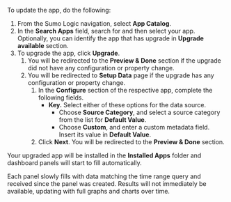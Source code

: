 <head>
  <meta name="robots" content="noindex" />
</head>

To update the app, do the following:

1. From the Sumo Logic navigation, select **App Catalog**.
1. In the **Search Apps** field, search for and then select your app. <br/>Optionally, you can identify the app that has upgrade in **Upgrade available** section. 
1. To upgrade the app, click **Upgrade**. 
    1. You will be redirected to the **Preview & Done** section if the upgrade did not have any configuration or property change.
    1. You will be redirected to **Setup Data** page if the upgrade has any configuration or property change.
        1. In the **Configure** section of the respective app, complete the following fields.
            - **Key.** Select either of these options for the data source.
                * Choose **Source Category**, and select a source category from the list for **Default Value**.
                * Choose **Custom**, and enter a custom metadata field. Insert its value in **Default Value**.
        1. Click **Next**. You will be redirected to the **Preview & Done** section.

Your upgraded app will be installed in the **Installed Apps** folder and dashboard panels will start to fill automatically.

Each panel slowly fills with data matching the time range query and received since the panel was created. Results will not immediately be available, updating with full graphs and charts over time.
